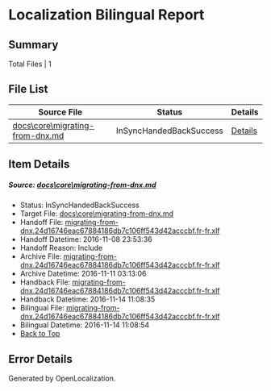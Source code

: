 # <a name='report-top'></a> Localization Bilingual Report

## Summary
 Total Files | 1

## File List
 Source File | Status | Details 
 ----------- | ------ | ------- 
 [docs\core\migrating-from-dnx.md](https://github.com/dotnet/docs/blob/956a0766fe0171052983627f2cf2e8264d6b0365/docs/core/migrating-from-dnx.md) | InSyncHandedBackSuccess | [Details](#e79746734c179c3f7797a10bdcd79606b818afea37)

## Item Details
##### <a name='e79746734c179c3f7797a10bdcd79606b818afea37'></a> Source: [docs\core\migrating-from-dnx.md](https://github.com/dotnet/docs/blob/956a0766fe0171052983627f2cf2e8264d6b0365/docs/core/migrating-from-dnx.md)
* Status: InSyncHandedBackSuccess
* Target File: [docs\core\migrating-from-dnx.md](https://github.com/dotnet/docs.fr-fr/blob/f40641bddf8d5337006a71d0e94573adeb4b3445/docs/core/migrating-from-dnx.md)
* Handoff File: [migrating-from-dnx.24d16746eac67884186db7c106ff543d42acccbf.fr-fr.xlf](https://github.com/dotnet/docs.handoff/blob/90c51dbcc04bc792685826fe3e3bb199edbe12f6/ol-handoff/dotnet/docs.fr-fr/master/ht-p1/migrating-from-dnx.24d16746eac67884186db7c106ff543d42acccbf.fr-fr.xlf)
* Handoff Datetime: 2016-11-08 23:53:36
* Handoff Reason: Include
* Archive File: [migrating-from-dnx.24d16746eac67884186db7c106ff543d42acccbf.fr-fr.xlf](https://github.com/dotnet/docs.handoff/blob/8df4e0343f02f68138650a27ee49d0357a06dd00/ol-archive/dotnet/docs.fr-fr/master/ht-p1/migrating-from-dnx.24d16746eac67884186db7c106ff543d42acccbf.fr-fr.xlf)
* Archive Datetime: 2016-11-11 03:13:06
* Handback File: [migrating-from-dnx.24d16746eac67884186db7c106ff543d42acccbf.fr-fr.xlf](https://github.com/dotnet/docs.handback/blob/7ce87ce748af006d67a2957b3c835d39546f331d/ol-handback/dotnet/docs.fr-fr/master/ht-p1/migrating-from-dnx.24d16746eac67884186db7c106ff543d42acccbf.fr-fr.xlf)
* Handback Datetime: 2016-11-14 11:08:35
* Bilingual File: [migrating-from-dnx.24d16746eac67884186db7c106ff543d42acccbf.fr-fr.xlf](https://github.com/dotnet/docs.handback/blob/7ce87ce748af006d67a2957b3c835d39546f331d/ol-handback/dotnet/docs.fr-fr/master/ht-p1/migrating-from-dnx.24d16746eac67884186db7c106ff543d42acccbf.fr-fr.xlf)
* Bilingual Datetime: 2016-11-14 11:08:54
* [Back to Top](#report-top)


## Error Details

Generated by OpenLocalization.
